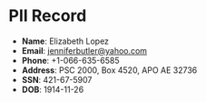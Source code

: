# PII Record
- **Name**: Elizabeth Lopez
- **Email**: jenniferbutler@yahoo.com
- **Phone**: +1-066-635-6585
- **Address**: PSC 2000, Box 4520, APO AE 32736
- **SSN**: 421-67-5907
- **DOB**: 1914-11-26
